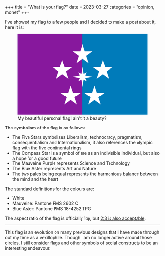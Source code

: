 +++
title = "What is your flag?"
date = 2023-03-27
categories = "opinion, monet"
+++

I've showed my flag to a few people and I decided to make a post about it, here it is:

<figure>
  <img src="/images/notebook/Personal%20Banner_1-Phi.png" alt="Personal Banner of Dania Rifki." />
  <figcaption>My beautiful personal flag! ain't it a beauty?</figcaption>
</figure>

The symbolism of the flag is as follows:

- The Five Stars symbolises Liberalism, technocracy, pragmatism, consequentialism and Internationalism, it also references the olympic flag with the five continental rings
- The Compass Star is a symbol of me as an indivisible individual, but also a hope for a good future
- The Mauveine Purple represents Science and Technology
- The Blue Aster represents Art and Nature
- The two pales being equal represents the harmonious balance between the mind and the heart

The standard definitions for the colours are:

- White
- Mauveine: Pantone PMS 2602 C
- Blue Aster: Pantone PMS 18-4252 TPG

The aspect ratio of the flag is officially 1:φ, but [2:3 is also acceptable](/images/notebook/Personal%20Banner_2-3.png).

---

This flag is an evolution on many previous designs that I have made through out my time as a vexillophile. Though I am no longer active around those circles, I still consider flags and other symbols of social constructs to be an interesting endeavour.
